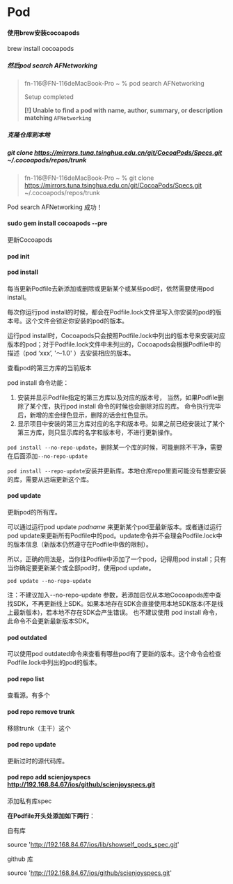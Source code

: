 # Pod

#### 使用brew安装cocoapods

brew install cocoapods

##### 然后pod search AFNetworking

>fn-116@FN-116deMacBook-Pro ~ % pod search AFNetworking
>
>Setup completed
>
>**[!] Unable to find a pod with name, author, summary, or description matching `AFNetworking`**

##### 克隆仓库到本地

##### git clone https://mirrors.tuna.tsinghua.edu.cn/git/CocoaPods/Specs.git ~/.cocoapods/repos/trunk

>fn-116@FN-116deMacBook-Pro ~ % git clone https://mirrors.tuna.tsinghua.edu.cn/git/CocoaPods/Specs.git ~/.cocoapods/repos/trunk

Pod search AFNetworking 成功！

#### sudo gem install cocoapods --pre

更新Cocoapods

#### pod init

#### pod install

每当更新Podfile去新添加或删除或更新某个或某些pod时，依然需要使用pod install。

每次你运行pod install的时候，都会在Podfile.lock文件里写入你安装的pod的版本号。这个文件会锁定你安装的pod的版本。

运行pod install时，Cocoapods只会按照Podfile.lock中列出的版本号来安装对应版本的pod；对于Podfile.lock文件中未列出的，Cocoapods会根据Podfile中的描述（pod ‘xxx’, '～1.0' ）去安装相应的版本。

查看pod的第三方库的当前版本

pod install 命令功能：

1. 安装并显示Podfile指定的第三方库以及对应的版本号，
   当然，如果Podfile删除了某个库，执行pod install 命令的时候也会删除对应的库。
   命令执行完毕后，新增的库会绿色显示，删除的话会红色显示。
2. 显示项目中安装的第三方库对应的名字和版本号。如果之前已经安装过了某个第三方库，则只显示库的名字和版本号，不进行更新操作。

`pod install --no-repo-update`，删除某一个库的时候，可能删除不干净，需要在后面添加`--no-repo-update`

`pod install --repo-update`安装并更新库。本地仓库repo里面可能没有想要安装的库，需要从远端更新这个库。

#### pod update

更新pod的所有库。

可以通过运行pod update *podname* 来更新某个pod至最新版本。或者通过运行pod update来更新所有Podfile中的pod。update命令并不会理会Podfile.lock中的版本信息（新版本仍然遵守在Podfile中做的限制）。

所以，正确的用法是，当你往Podfile中添加了一个pod，记得用pod install；只有当你确定要更新某个或全部pod时，使用pod update。

`pod update --no-repo-update`

注：不建议加入--no-repo-update 参数，若添加后仅从本地Cocoapods库中查找SDK，不再更新线上SDK。如果本地存在SDK会直接使用本地SDK版本(不是线上最新版本)，若本地不存在SDK会产生错误。 也不建议使用 pod install 命令，此命令不会更新最新版本SDK。

#### pod outdated

可以使用pod outdated命令来查看有哪些pod有了更新的版本。这个命令会检查Podfile.lock中列出的pod的版本。

#### pod repo list

查看源。有多个

#### pod repo remove trunk

移除trunk（主干）这个

#### pod repo update

更新过时的源代码库。

#### pod repo add scienjoyspecs http://192.168.84.67/ios/github/scienjoyspecs.git

添加私有库spec

**在Podfile开头处添加如下两行**：

自有库

source 'http://192.168.84.67/ios/lib/showself_pods_spec.git'

github 库

source 'http://192.168.84.67/ios/github/scienjoyspecs.git'